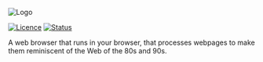 <!-- Old Logo ![Logo](https://fontmeme.com/permalink/200801/cd2508072b5c9939039984343156dca6.png) -->
![Logo](https://raw.githubusercontent.com/Juicy-Jaguars/summer-code-jam-2020/master/juicy-jaguars/logo.png)

[![Licence](https://img.shields.io/github/license/Juicy-Jaguars/summer-code-jam-2020)](https://github.com/Juicy-Jaguars/summer-code-jam-2020/blob/master/LICENSE)
[![Status](https://img.shields.io/uptimerobot/status/m785670380-00c12514d5483e1b64bba47f?label=website)](http://charlottegaskell.ddns.net/)

A web browser that runs in your browser, that processes webpages to make them reminiscent of the Web of the 80s and 90s.
